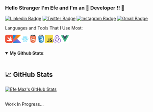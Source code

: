 ###  Hello Stranger I'm Efe and I'm an  Developer !! 👋

[![Linkedin Badge](https://img.shields.io/badge/-efemazlumoglu-blue?style=flat&logo=Linkedin&logoColor=white&link=https://www.linkedin.com/in/efemazlumoglu/)](https://www.linkedin.com/in/efemazlumoglu/)
[![Twitter Badge](https://img.shields.io/badge/-efemaz_-1DA1F2?style=flat&logo=twitter&logoColor=white&link=https://twitter.com/efemaz_/)](https://twitter.com/efemaz_)
[![Instagram Badge](https://img.shields.io/badge/-efe_maz-8a3ab9?style=flat&logo=instagram&logoColor=white&link=https://instagram.com/efe_maz/)](https://instagram.com/efe_maz)
[![Gmail Badge](https://img.shields.io/badge/-efe.mazlumoglu@gmail.com-BB001B?style=flat&logo=Gmail&logoColor=white&link=mailto:efe.mazlumoglu@gmail.com)](mailto:efe.mazlumoglu@gmail.com)

 Languages and Tools That I Use Most:

<img align="left" alt="Swift" width="26px" src="https://raw.githubusercontent.com/github/explore/80688e429a7d4ef2fca1e82350fe8e3517d3494d/topics/swift/swift.png" />
<img align="left" alt="Kotlin" width="26px" src="https://raw.githubusercontent.com/github/explore/80688e429a7d4ef2fca1e82350fe8e3517d3494d/topics/kotlin/kotlin.png" />
<img align="left" alt="React-Native" width="26px" src="https://raw.githubusercontent.com/github/explore/80688e429a7d4ef2fca1e82350fe8e3517d3494d/topics/react-native/react-native.png" />
<img align="left" alt="HTML5" width="26px" src="https://raw.githubusercontent.com/github/explore/80688e429a7d4ef2fca1e82350fe8e3517d3494d/topics/html/html.png" />
<img align="left" alt="CSS3" width="26px" src="https://raw.githubusercontent.com/github/explore/80688e429a7d4ef2fca1e82350fe8e3517d3494d/topics/css/css.png" />
<img align="left" alt="JavaScript" width="26px" src="https://raw.githubusercontent.com/github/explore/80688e429a7d4ef2fca1e82350fe8e3517d3494d/topics/javascript/javascript.png" />
<img align="left" alt="Redux" width="26px" src="https://raw.githubusercontent.com/github/explore/80688e429a7d4ef2fca1e82350fe8e3517d3494d/topics/redux/redux.png" />
<img align="left" alt="Vue" width="26px" src="https://raw.githubusercontent.com/github/explore/80688e429a7d4ef2fca1e82350fe8e3517d3494d/topics/vue/vue.png" />

<br />
<br />
<br />

<details open>
 <summary> <b>My Github Stats</b>: </summary>
<br>
 
## &#x1f4c8; GitHub Stats

<!--
<a href="https://github.com/efemazlumoglu/efemazlumoglu">
  <img align="center" src="https://github-readme-stats.vercel.app/api/top-langs/?username=efemazlumoglu&langs_count=4&hide=c%23&count_private=true" />
</a>
-->
<a href="https://github.com/efemazlumoglu/efemazlumoglu">
  <img align="center" src="https://github-readme-stats.vercel.app/api?username=efemazlumoglu&show_icons=true&line_height=27&count_private=true&" alt="Efe Maz's GitHub Stats" />
</a>
<br />
<br />


Work In Progress...

<!-- icons without padding -->
[3.2]: https://raw.githubusercontent.com/MartinHeinz/MartinHeinz/master/linkedin-3-16.png (LinkedIn icon without padding)


<!-- links to your social media accounts -->
[3]: https://www.linkedin.com/in/efemazlumoglu/

</details>
